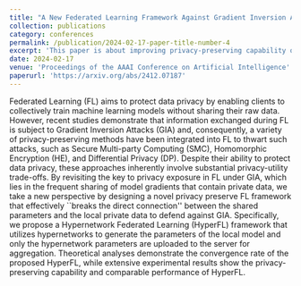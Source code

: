 ```yaml
---
title: "A New Federated Learning Framework Against Gradient Inversion Attacks"
collection: publications
category: conferences
permalink: /publication/2024-02-17-paper-title-number-4
excerpt: 'This paper is about improving privacy-preserving capability of Federated Learning.'
date: 2024-02-17
venue: 'Proceedings of the AAAI Conference on Artificial Intelligence'
paperurl: 'https://arxiv.org/abs/2412.07187'
---
```


Federated Learning (FL) aims to protect data privacy by enabling clients to collectively train machine learning models without sharing their raw data. However, recent studies demonstrate that information exchanged during FL is subject to Gradient Inversion Attacks (GIA) and, consequently, a variety of privacy-preserving methods have been integrated into FL to thwart such attacks, such as Secure Multi-party Computing (SMC), Homomorphic Encryption (HE), and Differential Privacy (DP). Despite their ability to protect data privacy, these approaches inherently involve substantial privacy-utility trade-offs. By revisiting the key to privacy exposure in FL under GIA, which lies in the frequent sharing of model gradients that contain private data, we take a new perspective by designing a novel privacy preserve FL framework that effectively ``breaks the direct connection'' between the shared parameters and the local private data to defend against GIA. Specifically, we propose a Hypernetwork Federated Learning (HyperFL) framework that utilizes hypernetworks to generate the parameters of the local model and only the hypernetwork parameters are uploaded to the server for aggregation. Theoretical analyses demonstrate the convergence rate of the proposed HyperFL, while extensive experimental results show the privacy-preserving capability and comparable performance of HyperFL.
